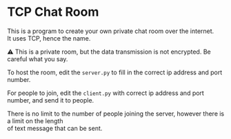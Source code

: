 # TCP Chat Room

This is a program to create your own private chat room over the internet.<br>
It uses TCP, hence the name.<br>

:warning: This is a private room, but the data transmission is not encrypted. Be careful what you say.

To host the room, edit the `server.py` to fill in the correct ip address and port number.

For people to join, edit the `client.py` with correct ip address and port number, and send it to people.

There is no limit to the number of people joining the server, however there is a limit on the length<br>
of text message that can be sent.
